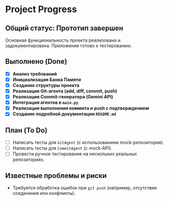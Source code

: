 # Project Progress

## Общий статус: Прототип завершен

Основная функциональность проекта реализована и задокументирована. Приложение готово к тестированию.

## Выполнено (Done)

- [x] **Анализ требований**
- [x] **Инициализация Банка Памяти**
- [x] **Создание структуры проекта**
- [x] **Реализация Git-агента (add, diff, commit, push)**
- [x] **Реализация Commit-генератора (Gemini API)**
- [x] **Интеграция агентов в `main.py`**
- [x] **Реализация выполнения коммита и push с подтверждением**
- [x] **Создание подробной документации `README.md`**

## План (To Do)

- [ ] Написать тесты для `GitAgent` (с использованием mock-репозитория).
- [ ] Написать тесты для `CommitAgent` (с mock-API).
- [ ] Провести ручное тестирование на нескольких реальных репозиториях.

## Известные проблемы и риски

- Требуется обработка ошибок при `git push` (например, отсутствие соединения или конфликты).